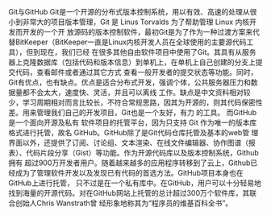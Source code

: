 Git与GitHub
Git是一个开源的分布式版本控制系统，用以有效、高速的处理从很小到非常大的项目版本管理，Git 是 Linus Torvalds 为了帮助管理 Linux 内核开发而开发的一个开
放源码的版本控制软件，最初Git是为了作为一种过渡方案来代替BitKeeper（BitKeeper一直是Linux内核开发人员在全球使用的主要源代码工具），但到现在，我们已经
在很多其他自由软件项目中使用了Git。其具有从服务器上克隆数据库（包括代码和版本信息）到单机上，在单机上自己创建的分支上提交代码，查看邮件或者通过其它方式
查看一般开发者的提交状态等功能。同时，Git有优点，也有缺点。优点是适合分布式开发，强调个体，公共服务器压力和数据量都不会太大，速度快、灵活，并且可以离线
工作。缺点是中文资料相对较少，学习周期相对而言比较长，不符合常规思路，因其为开源的，则其代码保密性差。用来管理我们自己的开发项目，Git也是一个友好，有力
的工具。
而GitHub是一个面向开源及私有 软件项目的托管平台，因为只支持 Git 作为唯一的版本库格式进行托管，故名 GitHub。GitHub除了是Git代码仓库托管及基本的web管
理界面以外，还提供了订阅、讨论组、文本渲染、在线文件编辑器、协作图谱（报表）、代码片段分享（Gist）等功能。作为开源代码库以及版本控制系统，Github拥有
超过900万开发者用户。随着越来越多的应用程序转移到了云上，Github已经成为了管理软件开发以及发现已有代码的首选方法。GitHub项目本身也在GitHub上进行托管，
只不过是在一个私有库中。在GitHub，用户可以十分轻易地找到海量的开源代码。对在GitHub网站上托管的总计超过300万个软件库，其联合创始人Chris Wanstrath曾
经形象地称其为“程序员的维基百科全书”。


